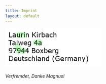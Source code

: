 ```yaml
---
title: Imprint
layout: default
---
```


![alt](/img/assets/obsadr.jpg)

###### *Verfremdet, Danke Magnus!*
